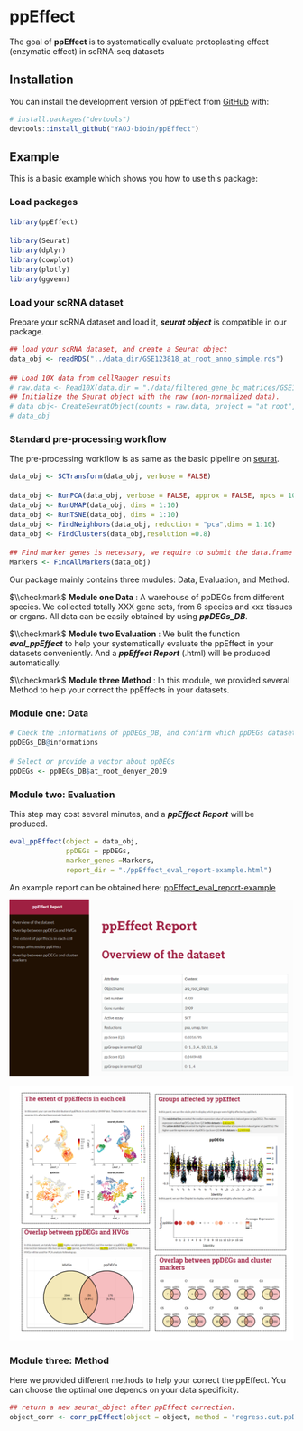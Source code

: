 
<!-- README.md is generated from README.Rmd. Please edit that file -->

# ppEffect

<!-- badges: start -->
<!-- badges: end -->

The goal of **ppEffect** is to systematically evaluate protoplasting
effect (enzymatic effect) in scRNA-seq datasets

## Installation

You can install the development version of ppEffect from
[GitHub](https://github.com/) with:

``` r
# install.packages("devtools")
devtools::install_github("YAOJ-bioin/ppEffect")
```

## Example

This is a basic example which shows you how to use this package:

### Load packages

``` r
library(ppEffect)

library(Seurat)
library(dplyr)
library(cowplot)
library(plotly)
library(ggvenn)
```

### Load your scRNA dataset

Prepare your scRNA dataset and load it, ***seurat object*** is
compatible in our package.

``` r
## load your scRNA dataset, and create a Seurat object
data_obj <- readRDS("../data_dir/GSE123818_at_root_anno_simple.rds")

## Load 10X data from cellRanger results
# raw.data <- Read10X(data.dir = "./data/filtered_gene_bc_matrices/GSE123818_at_root_anno/")
## Initialize the Seurat object with the raw (non-normalized data).
# data_obj<- CreateSeuratObject(counts = raw.data, project = "at_root", min.cells = 3, min.features = 200)
# data_obj 
```

### Standard pre-processing workflow

The pre-processing workflow is as same as the basic pipeline on
[seurat](https://satijalab.org/seurat/articles/pbmc3k_tutorial.html).

``` r
data_obj <- SCTransform(data_obj, verbose = FALSE)

data_obj <- RunPCA(data_obj, verbose = FALSE, approx = FALSE, npcs = 10,seed.use = NULL)
data_obj <- RunUMAP(data_obj, dims = 1:10)
data_obj <- RunTSNE(data_obj, dims = 1:10)
data_obj <- FindNeighbors(data_obj, reduction = "pca",dims = 1:10)
data_obj <- FindClusters(data_obj,resolution =0.8)

## Find marker genes is necessary, we require to submit the data.frame of marker genes in the module of evaluation.
Markers <- FindAllMarkers(data_obj)
```

Our package mainly contains three mudules: Data, Evaluation, and Method.

$\\checkmark$ **Module one Data** : A warehouse of ppDEGs from different
species. We collected totally XXX gene sets, from 6 species and xxx
tissues or organs. All data can be easily obtained by using
***ppDEGs\_DB***.

$\\checkmark$ **Module two Evaluation** : We bulit the function
***eval\_ppEffect*** to help your systematically evaluate the ppEffect
in your datasets conveniently. And a ***ppEffect Report*** (.html) will
be produced automatically.

$\\checkmark$ **Module three Method** : In this module, we provided
several Method to help your correct the ppEffects in your datasets.

### Module one: Data

``` r
# Check the informations of ppDEGs_DB, and confirm which ppDEGs dataset your will choose. 
ppDEGs_DB@informations

# Select or provide a vector about ppDEGs
ppDEGs <- ppDEGs_DB$at_root_denyer_2019
```

### Module two: Evaluation

This step may cost several minutes, and a ***ppEffect Report*** will be
produced.

``` r
eval_ppEffect(object = data_obj, 
              ppDEGs = ppDEGs,
              marker_genes =Markers,
              report_dir = "./ppEffect_eval_report-example.html")
```

An example report can be obtained here:
[ppEffect\_eval\_report-example](./man/ppEffect_eval_report-example.html)

![](man/figures/README_ppEffect_Report_example.png "ppEffect Report")

![](man/figures/README_ppEffect_Report_example_2.png "ppEffect Report 2")

### Module three: Method

Here we provided different methods to help your correct the ppEffect.
You can choose the optimal one depends on your data specificity.

``` r
## return a new seurat_object after ppEffect correction. 
object_corr <- corr_ppEffect(object = object, method = "regress.out.ppDEGs")
```

